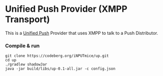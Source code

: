 # Unified Push Provider (XMPP Transport)

This is a [Unified Push](https://unifiedpush.org/) Provider that uses XMPP to talk to a Push Distributor.

### Compile & run
```shell
git clone https://codeberg.org/iNPUTmice/up.git
cd up
./gradlew shadowJar
java -jar build/libs/up-0.1-all.jar -c config.json
```
